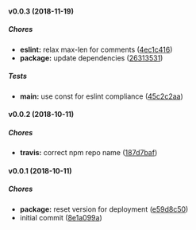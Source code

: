 #### v0.0.3 (2018-11-19)

##### Chores

* **eslint:**  relax max-len for comments ([4ec1c416](https://github.com/CentralPing/micro-json-api-query/commit/4ec1c4163ed26a17339741c40e3b6a4c5b6e37ca))
* **package:**  update dependencies ([26313531](https://github.com/CentralPing/micro-json-api-query/commit/263135313a4d62f4755f02ac984b4a447acde13f))

##### Tests

* **main:**  use const for eslint compliance ([45c2c2aa](https://github.com/CentralPing/micro-json-api-query/commit/45c2c2aa5244715bee6090dc3c9ddbe23278b3ed))

#### v0.0.2 (2018-10-11)

##### Chores

* **travis:**  correct npm repo name ([187d7baf](https://github.com/CentralPing/micro-json-api-query/commit/187d7bafbebf6f0f3bc0fefa30f55294804efdcb))

#### v0.0.1 (2018-10-11)

##### Chores

* **package:**  reset version for deployment ([e59d8c50](https://github.com/CentralPing/micro-json-api-query/commit/e59d8c50ff42cccaf58fe44541647df2cf295aba))
*  initial commit ([8e1a099a](https://github.com/CentralPing/micro-json-api-query/commit/8e1a099a64e2834491e85c93bfd384195c4f5486))


